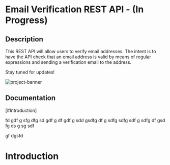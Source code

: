 # Email Verification REST API - (In Progress)

## Description
This REST API will allow users to verify email addresses. The intent is to have the API check that an email address is valid by means of regular expressions and sending a verification email to the address.

Stay tuned for updates!

![project-banner](https://user-images.githubusercontent.com/46342592/158291554-31f71c8b-5ea4-4d5a-bdd7-4c36c951fac5.png)

## Documentation
[#Introduction]






fd
gdf
g
sfg
dfg
sd
gdf
g
df
gdf
g
sdd
gsdfg
df
g
sdfg
sdfg
sdf
g
sdfg
df
gsd
fg
ds
g
sg
sdf

gf
dgsfd









# Introduction
